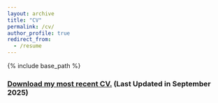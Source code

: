 ```yaml
---
layout: archive
title: "CV"
permalink: /cv/
author_profile: true
redirect_from:
  - /resume
---
```


{% include base_path %}

### [Download my most recent CV.](https://chkao831.github.io/files/CV_KAOCarolyn_sep2025_colored.pdf) (Last Updated in September 2025)
